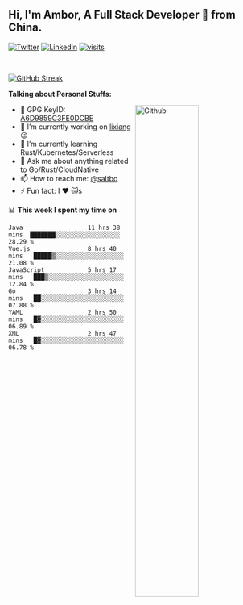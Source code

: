 ## Hi, I'm Ambor, A Full Stack Developer 🚀 from China.

[![Twitter](https://img.shields.io/badge/-saltbo-1ca0f1?style=flat&logo=twitter&logoColor=white)](https://twitter.com/rdsaltbo)
[![Linkedin](https://img.shields.io/badge/-saltbo-blue?style=flat&logo=Linkedin&logoColor=white)](https://www.linkedin.com/in/saltbo/)
[![visits](https://visitor.vercel.app/page/saltbo?color=light-green)](https://github.com/saltbo/)

&nbsp;  

[![GitHub Streak](http://github-readme-streak-stats.herokuapp.com?user=saltbo&hide_border=true&date_format=M%20j%5B%2C%20Y%5D)](https://git.io/streak-stats)

**Talking about Personal Stuffs:**
<!-- Any image aligned to the right. Beware the width  -->
<img width="50%" align="right" alt="Github" src="https://raw.githubusercontent.com/saltbo/saltbo/master/images/git-header.svg" />

- 🤘 GPG KeyID: [A6D9859C3FE0DCBE](https://saltbo.cn/pgp_keys.asc)
- 🔭 I’m currently working on [lixiang](https://www.lixiang.com/) :wink:
- 🌱 I’m currently learning Rust/Kubernetes/Serverless
- 💬 Ask me about anything related to Go/Rust/CloudNative
- 📫 How to reach me: [@saltbo](https://t.me/saltbo)
- ⚡ Fun fact: I :heart: :cat:s


📊 **This week I spent my time on**
<!--START_SECTION:waka-->

```text
Java                  11 hrs 38 mins  ███████░░░░░░░░░░░░░░░░░░   28.29 %
Vue.js                8 hrs 40 mins   █████▒░░░░░░░░░░░░░░░░░░░   21.08 %
JavaScript            5 hrs 17 mins   ███▒░░░░░░░░░░░░░░░░░░░░░   12.84 %
Go                    3 hrs 14 mins   ██░░░░░░░░░░░░░░░░░░░░░░░   07.88 %
YAML                  2 hrs 50 mins   █▓░░░░░░░░░░░░░░░░░░░░░░░   06.89 %
XML                   2 hrs 47 mins   █▓░░░░░░░░░░░░░░░░░░░░░░░   06.78 %
```

<!--END_SECTION:waka-->
